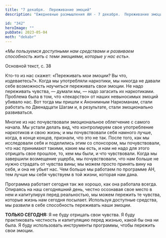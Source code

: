 ```yaml
---
title: "7 декабря.  Переживание эмоций"
description: "Ежедневные размышления АН - 7 декабря.  Переживание эмоций"

id: "342"
heroImage: ""
pubDate: 2023-05-04
moth: "dekabr"
---
```


_«Мы пользуемся доступными нам средствами и развиваем способность жить с теми
эмоциями, которые у нас есть»._

Основной текст, с. 38

Кто-то из нас скажет: «Переживать мои эмоции? Вы что, издеваетесь?». Когда мы
употребляли наркотики, мы никогда не давали себе возможность _научиться_
переживать свои эмоции. Не надо переживать чувства, — думали мы, — надо
загасить их наркотиками. Проблема была в том, что «лекарство» от наших
невыносимых эмоций убивало нас. Вот тогда мы пришли к Анонимным Наркоманам,
стали работать по Двенадцати Шагам и, в результате, стали эмоционально
развиваться.

Многие из нас почувствовали эмоциональное облегчение с самого начала. Мы
устали делать вид, что контролируем свое употребление наркотиков и свою жизнь;
и мы почувствовали себя намного лучше, когда, в конце концов, признали, что
это не так. После того, как мы исследовали себя и поделились этим со
спонсором, мы почувствовали, что нас принимают такими, какие мы есть, и нам не
надо для этого отрицать свое прошлое, то, кем мы были, и что чувствовали.
Когда мы завершили возмещение ущерба, мы почувствовали, что нам больше не
нужно страдать от чувства вины; мы можем просто принять вину на себя, и она не
убьет нас. Чем больше мы работаем по программе АН, тем лучше мы себя чувствуем
в той жизни, которая нам дана.

Программа работает сегодня так же хорошо, как она работала всегда. Опираясь на
наш сегодняшний день, честно осознавая свое место в нем и капитулируя перед
реальностью, мы можем пережить те чувства, которые жизнь нам сегодня посылает.
Используя доступные средства, мы развили в себе способность переживать наши
эмоции.

**ТОЛЬКО СЕГОДНЯ:** Я не буду отрицать свои чувства. Я буду практиковать
честность и капитуляцию перед жизнью, какой бы она ни была. Я буду
использовать инструменты программы, чтобы пережить свои эмоции.
